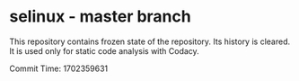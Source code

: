 # selinux - master branch

This repository contains frozen state of the repository.
Its history is cleared. It is used only for static code
analysis with Codacy.

Commit Time: 1702359631